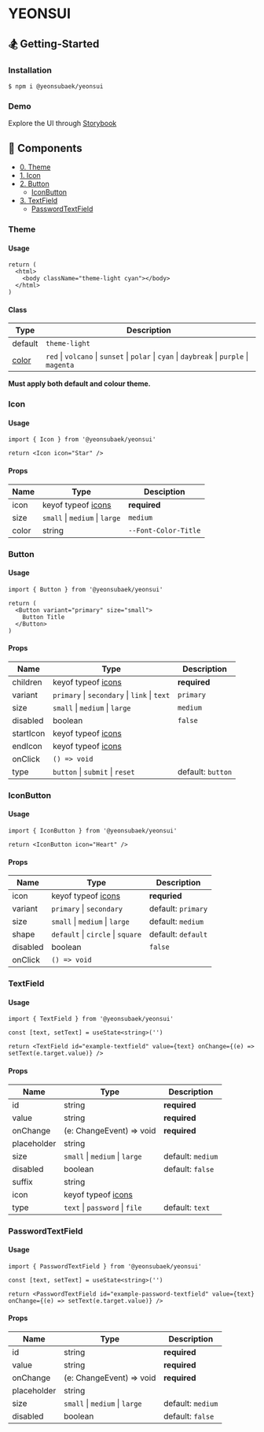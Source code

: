 # YEONSUI

## 🏂 Getting-Started

### Installation

```
$ npm i @yeonsubaek/yeonsui
```

### Demo

Explore the UI through [Storybook](https://65a2410191d174e557802180-ohieifrhvn.chromatic.com)

## 🎨 Components

- [0. Theme](#theme)
- [1. Icon](#icon)
- [2. Button](#button)
  - [IconButton](#iconbutton)
- [3. TextField](#textfield)
  - [PasswordTextField](#password)

### Theme

#### Usage

```tsx
return (
  <html>
    <body className="theme-light cyan"></body>
  </html>
)
```

#### Class

| Type                                                                                                         | Description                                                                                |
| ------------------------------------------------------------------------------------------------------------ | ------------------------------------------------------------------------------------------ |
| default                                                                                                      | `theme-light`                                                                              |
| [color](https://65a2410191d174e557802180-ohieifrhvn.chromatic.com/?path=/story/foundation-colors--color-set) | `red` \| `volcano` \| `sunset` \| `polar` \| `cyan` \| `daybreak` \| `purple` \| `magenta` |

**Must apply both default and colour theme.**

### Icon

#### Usage

```tsx
import { Icon } from '@yeonsubaek/yeonsui'
```

```tsx
return <Icon icon="Star" />
```

#### Props

| Name  | Type                                                                                                                     | Desciption           |
| ----- | ------------------------------------------------------------------------------------------------------------------------ | -------------------- |
| icon  | keyof typeof [icons](https://65a2410191d174e557802180-ohieifrhvn.chromatic.com/?path=/story/component-icon--icon-render) | **required**         |
| size  | `small` \| `medium` \| `large`                                                                                           | `medium`             |
| color | string                                                                                                                   | `--Font-Color-Title` |

### Button

#### Usage

```tsx
import { Button } from '@yeonsubaek/yeonsui'
```

```tsx
return (
  <Button variant="primary" size="small">
    Button Title
  </Button>
)
```

#### Props

| Name      | Type                                                                                                                     | Description       |
| --------- | ------------------------------------------------------------------------------------------------------------------------ | ----------------- |
| children  | keyof typeof [icons](https://65a2410191d174e557802180-ohieifrhvn.chromatic.com/?path=/story/component-icon--icon-render) | **required**      |
| variant   | `primary` \| `secondary` \| `link` \| `text`                                                                             | `primary`         |
| size      | `small` \| `medium` \| `large`                                                                                           | `medium`          |
| disabled  | boolean                                                                                                                  | `false`           |
| startIcon | keyof typeof [icons](https://65a2410191d174e557802180-ohieifrhvn.chromatic.com/?path=/story/component-icon--icon-render) |                   |
| endIcon   | keyof typeof [icons](https://65a2410191d174e557802180-ohieifrhvn.chromatic.com/?path=/story/component-icon--icon-render) |                   |
| onClick   | `() => void`                                                                                                             |                   |
| type      | `button` \| `submit` \| `reset`                                                                                          | default: `button` |

### IconButton

#### Usage

```tsx
import { IconButton } from '@yeonsubaek/yeonsui'
```

```tsx
return <IconButton icon="Heart" />
```

#### Props

| Name     | Type                                                                                                                     | Description        |
| -------- | ------------------------------------------------------------------------------------------------------------------------ | ------------------ |
| icon     | keyof typeof [icons](https://65a2410191d174e557802180-ohieifrhvn.chromatic.com/?path=/story/component-icon--icon-render) | **requried**       |
| variant  | `primary` \| `secondary`                                                                                                 | default: `primary` |
| size     | `small` \| `medium` \| `large`                                                                                           | default: `medium`  |
| shape    | `default` \| `circle` \| `square`                                                                                        | default: `default` |
| disabled | boolean                                                                                                                  | `false`            |
| onClick  | `() => void`                                                                                                             |                    |

### TextField

#### Usage

```tsx
import { TextField } from '@yeonsubaek/yeonsui'
```

```tsx
const [text, setText] = useState<string>('')

return <TextField id="example-textfield" value={text} onChange={(e) => setText(e.target.value)} />
```

#### Props

| Name        | Type                                                                                                                     | Description       |
| ----------- | ------------------------------------------------------------------------------------------------------------------------ | ----------------- |
| id          | string                                                                                                                   | **required**      |
| value       | string                                                                                                                   | **required**      |
| onChange    | (e: ChangeEvent<HTMLInputElement>) => void                                                                               | **required**      |
| placeholder | string                                                                                                                   |                   |
| size        | `small` \| `medium` \| `large`                                                                                           | default: `medium` |
| disabled    | boolean                                                                                                                  | default: `false`  |
| suffix      | string                                                                                                                   |                   |
| icon        | keyof typeof [icons](https://65a2410191d174e557802180-ohieifrhvn.chromatic.com/?path=/story/component-icon--icon-render) |                   |
| type        | `text` \| `password` \| `file`                                                                                           | default: `text`   |

### PasswordTextField

#### Usage

```tsx
import { PasswordTextField } from '@yeonsubaek/yeonsui'
```

```tsx
const [text, setText] = useState<string>('')

return <PasswordTextField id="example-password-textfield" value={text} onChange={(e) => setText(e.target.value)} />
```

#### Props

| Name        | Type                                       | Description       |
| ----------- | ------------------------------------------ | ----------------- |
| id          | string                                     | **required**      |
| value       | string                                     | **required**      |
| onChange    | (e: ChangeEvent<HTMLInputElement>) => void | **required**      |
| placeholder | string                                     |                   |
| size        | `small` \| `medium` \| `large`             | default: `medium` |
| disabled    | boolean                                    | default: `false`  |
